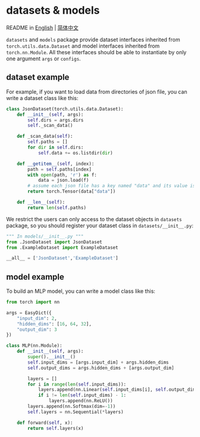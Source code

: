 # datasets & models

README in [English](/README.md) | [简体中文](/readme/README_zh_CN.md)

`datasets` and `models` package provide dataset interfaces inherited from `torch.utils.data.Dataset` and model interfaces inherited from `torch.nn.Module`. All these interfaces should be able to instantiate by only one argument `args` or `configs`.

## dataset example

For example, if you want to load data from directories of json file, you can write a dataset class like this:

```python
class JsonDataset(torch.utils.data.Dataset):
    def __init__(self, args):
        self.dirs = args.dirs
        self._scan_data()

    def _scan_data(self):
        self.paths = []
        for dir in self.dirs:
            self.data += os.listdir(dir)

    def __getitem__(self, index):
        path = self.paths[index]
        with open(path, 'r') as f:
            data = json.load(f)
        # assume each json file has a key named "data" and its value is a list of numbers
        return torch.Tensor(data["data"])

    def __len__(self):
        return len(self.paths)
```

We restrict the users can only access to the dataset objects in `datasets` package, so you should register your dataset class in `datasets/__init__.py`:

```python
""" In models/__init__.py """
from .JsonDataset import JsonDataset
from .ExampleDataset import ExampleDataset

__all__ = ['JsonDataset','ExampleDataset']
```

## model example

To build an MLP model, you can write a model class like this:

```python
from torch import nn

args = EasyDict({
    "input_dim": 2,
    "hidden_dims": [16, 64, 32],
    "output_dim": 3
})

class MLP(nn.Module):
    def __init__(self, args):
        super().__init__()
        self.input_dims = [args.input_dim] + args.hidden_dims
        self.output_dims = args.hidden_dims + [args.output_dim]

        layers = []
        for i in range(len(self.input_dims)):
            layers.append(nn.Linear(self.input_dims[i], self.output_dims[i]))
            if i != len(self.input_dims) - 1:
                layers.append(nn.ReLU())
        layers.append(nn.Softmax(dim=-1))
        self.layers = nn.Sequential(*layers)

    def forward(self, x):
        return self.layers(x)
```
